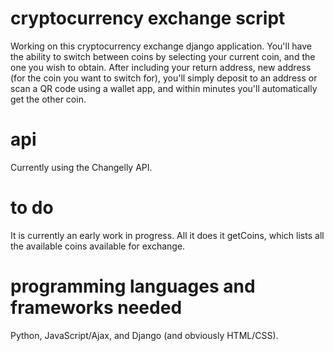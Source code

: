 # cryptocurrency exchange script
Working on this cryptocurrency exchange django application. You'll have the ability to switch between coins by selecting your current coin, and the one you wish to obtain. After including your return address, new address (for the coin you want to switch for), you'll simply deposit to an address or scan a QR code using a wallet app, and within minutes you'll automatically get the other coin.

# api
Currently using the Changelly API.

# to do
It is currently an early work in progress. All it does it getCoins, which lists all the available coins available for exchange.

# programming languages and frameworks needed
Python, JavaScript/Ajax, and Django (and obviously HTML/CSS).
